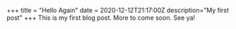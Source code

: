 +++
title = "Hello Again"
date = 2020-12-12T21:17:00Z
description="My first post"
+++
This is my first blog post. More to come soon. See ya!

